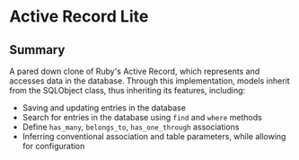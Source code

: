 # Active Record Lite

## Summary

A pared down clone of Ruby's Active Record, which represents and accesses data
in the database. Through this implementation, models inherit from the SQLObject
class, thus inheriting its features, including:
  * Saving and updating entries in the database
  * Search for entries in the database using `find` and `where` methods
  * Define `has_many`, `belongs_to`, `has_one_through` associations
  * Inferring conventional association and table parameters, while allowing for
    configuration
